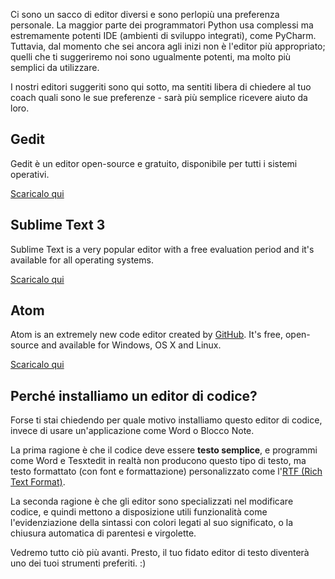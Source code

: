 Ci sono un sacco di editor diversi e sono perlopiù una preferenza personale. La maggior parte dei programmatori Python usa complessi ma estremamente potenti IDE (ambienti di sviluppo integrati), come PyCharm. Tuttavia, dal momento che sei ancora agli inizi non è l'editor più appropriato; quelli che ti suggeriremo noi sono ugualmente potenti, ma molto più semplici da utilizzare.

I nostri editori suggeriti sono qui sotto, ma sentiti libera di chiedere al tuo coach quali sono le sue preferenze - sarà più semplice ricevere aiuto da loro.

## Gedit

Gedit è un editor open-source e gratuito, disponibile per tutti i sistemi operativi.

[Scaricalo qui](https://wiki.gnome.org/Apps/Gedit#Download)

## Sublime Text 3

Sublime Text is a very popular editor with a free evaluation period and it's available for all operating systems.

[Scaricalo qui](https://www.sublimetext.com/3)

## Atom

Atom is an extremely new code editor created by [GitHub](https://github.com/). It's free, open-source and available for Windows, OS X and Linux.

[Scaricalo qui](https://atom.io/)

## Perché installiamo un editor di codice?

Forse ti stai chiedendo per quale motivo installiamo questo editor di codice, invece di usare un'applicazione come Word o Blocco Note.

La prima ragione è che il codice deve essere **testo semplice**, e programmi come Word e Tesxtedit in realtà non producono questo tipo di testo, ma testo formattato (con font e formattazione) personalizzato come l'[RTF (Rich Text Format)](https://en.wikipedia.org/wiki/Rich_Text_Format).

La seconda ragione è che gli editor sono specializzati nel modificare codice, e quindi mettono a disposizione utili funzionalità come l'evidenziazione della sintassi con colori legati al suo significato, o la chiusura automatica di parentesi e virgolette.

Vedremo tutto ciò più avanti. Presto, il tuo fidato editor di testo diventerà uno dei tuoi strumenti preferiti. :)